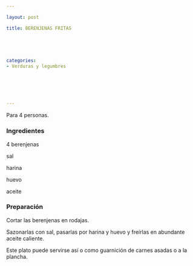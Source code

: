 ```yaml
---

layout: post

title: BERENJENAS FRITAS





categories:
- Verduras y legumbres






---
```


Para 4 personas.

<h3>Ingredientes</h3>

4 berenjenas

sal

harina

huevo

aceite

<h3>Preparación</h3>

Cortar las berenjenas en rodajas.

Sazonarlas con sal, pasarlas por harina y huevo y freírlas en abundante aceite caliente.

Este plato puede servirse así o como guarnición de carnes asadas o a la plancha.

